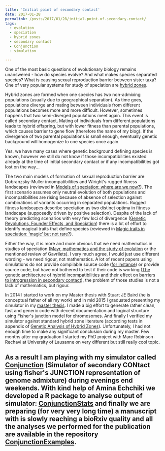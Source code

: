 ```yaml
---
title: 'Initial point of secondary contact'
date: 2017-01-28
permalink: /posts/2017/01/28/initial-point-of-secondary-contact/
tags:
  - evolution
  - speciation
  - hybrid zones
  - secondary contact
  - Conjunction
  - simulation

---
```


One of the most basic questions of evolutionary biology remains unanswered - how do species evolve? And what makes species separated species? What is causing sexual reproduction barrier between sister taxa? One of very popular systems for study of speciation are [hybrid zones](https://en.wikipedia.org/wiki/Hybrid_zone).

Hybrid zones are formed when one species has two non-admixing populations (usually due to geographical separation). As time goes, populations diverge and mating between individuals from different populations becomes more and more difficult. However, sometimes happens that two semi-diverged populations meet again. This event is called secondary contact. Mating of individuals from different populations leads to hybrid offspring, but with lower fitness than parental populations, which causes barrier to gene flow (therefore the name of my blog). If the divergence of two parental populations is small enough, eventually genetic background will homogenize to one species once again.

Yes, we have many cases where genetic background defining species is known, however we still do not know if those incompatibilities existed already at the time of initial secondary contact or if any incompatibilities got lost on the way...

The two main models of formation of sexual reproduction barrier are Dobranzsky-Muller incompatibilities and Wiright's rugged fitness landscapes (reviewed in [Models of speciation: where are we now?](https://www.ncbi.nlm.nih.gov/pubmed/25149251)). The first scenario assumes only neutral evolution of both populations and incompatibilities are rising because of absence of selection against combinations of variants occurring in separated populations. Rugged fitness landscapes describe speciation as two distinct optima in fitness landscape (supposedly driven by positive selection). Despite of the lack of theory predicting scenarios with very few loci of divergence ([Genetic Revolutions, Founder Effects, and Speciation](http://www.annualreviews.org/doi/abs/10.1146/annurev.es.15.110184.001025)) there is a lot of effort to identify magical traits that define species (reviewed in [Magic traits in speciation: ‘magic’ but not rare?](http://www.cell.com/trends/ecology-evolution/abstract/S0169-5347(11)00113-3)).

Either the way, it is more and more obvious that we need mathematics in studies of speciation (<a href="https://www.ncbi.nlm.nih.gov/pmc/articles/PMC2687772/">Mayr, mathematics and the study of evolution</a> or the mentioned review of Gavrilets). I very much agree, I would just use different wording - we need rigour, not mathematics. A lot of recent papers using simulations do not provide compilable source code ([for instance](http://www.pnas.org/content/113/4/E440.abstract)) or provide source code, but have not bothered to test if their code is working ([The genetic architecture of hybrid incompatibilities and their effect on barriers to introgression in secondary contact](http://onlinelibrary.wiley.com/doi/10.1111/evo.12725/abstract)), the problem of those studies is not a lack of mathematics, but rigour.

In 2014 I started to work on my Master thesis with Stuart JE Baird (he is conceptual father of all my work) and in mid 2015 I graduated presenting my simulator in my [master thesis](http://is.muni.cz/th/376090/prif_m/thesis_jaron_zadani.pdf). I made a big effort to generate rather clean, fast and generic code with decent documentation and logical structure using Fisher's junction model for chromosomes. And finally I verified my simulator against standard hybrid zone literature (according tests in appendix of [Genetic Analysis of Hybrid Zones](https://books.google.ch/books?hl=cs&lr=&id=aFJFkVKskYIC&oi=fnd&pg=PA13&ots=MDjZjhN8QL&sig=SSA-EVcSfQyyixnw-esRLFJMn_Y&redir_esc=y#v=onepage&q&f=false)). Unfortunately, I had not enough time to make any significant conclusion during my master. Few months after my graduation I started my PhD project with Marc Robinson-Rechavi at University of Lausanne on very different but still really cool topic.

As a result I am playing with my simulator called [Conjunction](https://github.com/KamilSJaron/Conjunction) (Simulator of secondary CONtact using fisher's JUNCTION representation of genome admixture) during evenings end weekends. With kind help of Amina Echchiki we developed a R package to analyse output of simulator: [ConjunctionStats](https://github.com/KamilSJaron/ConjunctionStats) and finally we are preparing (for very very long time) a manuscript with is slowly reaching a bioRxiv quality and all the analyses we performed for the publication are available in the repository [ConjunctionExamples](https://github.com/KamilSJaron/ConjunctionExamples).
------
